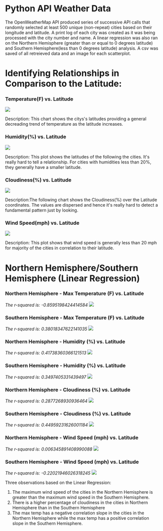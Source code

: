 # Python API Weather Data

The OpenWeatherMap API produced series of successive API calls that randomly selected at least 500 unique (non-repeat) cities based on their longitude and latitude. A print log of each city was created as it was being processed with the city number and name. A linear regression was also ran on the Northern Hemisphere (greater than or equal to 0 degrees latitude) and Southern Hemisphere(less than 0 degrees latitude) analysis. A csv was saved of all retreieved data and an image for each scatterplot.

# Identifying Relationships in Comparison to the Latitude:

### Temperature(F) vs. Latitude

![](WeatherPy/Temperaturevs.Latitude.png)


Description: This chart shows the citys's latitudes providing a general decreading trend of temperature as the latitude increases.

### Humidity(%) vs. Latitude

![](WeatherPy/Temperaturevs.Humidity.png)

Description: This plot shows the latitudes of the following the cities. It's really hard to tell a relationship. For cities with humidities less than 20%, they generally have a smaller latitude.

### Cloudiness(%) vs. Latitude

![](WeatherPy/Temperaturevs.Cloudiness.png)

Description:The following chart shows the Cloudiness(%) over the Latitude coordinates. The values are dispersed and hence it's really hard to detect a fundamental pattern just by looking.

### Wind Speed(mph) vs. Latitude

![](WeatherPy/Temperaturevs.WindSpeed.png)

Description: This plot shows that wind speed is generally less than 20 mph for majority of the cities in correlation to their latitude.

# Northern Hemisphere/Southern Hemisphere (Linear Regression)

### Northern Hemisphere - Max Temperature (F) vs. Latitude

*The r-squared is: -0.8595198424414584*
![](WeatherPy/NorthernHemisphereMaxTemperaturevs.Latitude.png)

### Southern Hemisphere - Max Temperature (F) vs. Latitude

*The r-squared is: 0.38018347622141035*
![](WeatherPy/SouthernHemisphereMaxTemperaturevs.Latitude.png)

### Northern Hemisphere - Humidity (%) vs. Latitude

*The r-squared is: 0.41738360366121513*
![](WeatherPy/NorthernHumidityvs.Latitude.png)

### Southern Hemisphere - Humidity (%) vs. Latitude

*The r-squared is: 0.3497405331439497*
![](WeatherPy/SouthernHumidityvs.Latitude.png)

### Northern Hemisphere - Cloudiness (%) vs. Latitude

*The r-squared is: 0.2877268930936464*
![](WeatherPy/NorthernCloudinessvs.Latitude.png)

### Southern Hemisphere - Cloudiness (%) vs. Latitude

*The r-squared is: 0.44959231626001184*
![](WeatherPy/SouthernCloudinessvs.Latitude.png)

### Northern Hemisphere - Wind Speed (mph) vs. Latitude

*The r-squared is: 0.006345891408990088*
![](WeatherPy/NorthernWindSpeedvs.Latitude.png)

### Southern Hemisphere - Wind Speed (mph) vs. Latitude

*The r-squared is: -0.22021946026318245*
![](WeatherPy/SouthernWindSpeedvs.Latitude.png)


Three observations based on the Linear Regression:
1) The maximum wind speed of the cities in the Northern Hemisphere is greater than the maximum wind speed in the Southern Hemisphere.
2) There is a higher percentage of cloudiness in the cities in Northern Hemisphere than in the Southern Hemisphere 
3) The max temp has a negative correlation slope in the cities in the Northern Hemisphere while the max temp has a positive correlation slope in the Southern Hemisphere.

